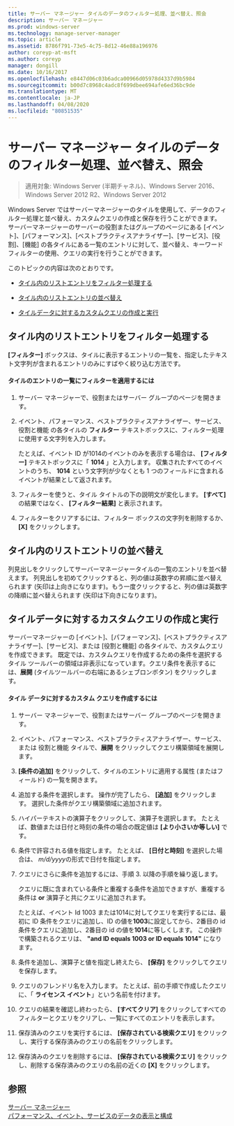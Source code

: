 ```yaml
---
title: サーバー マネージャー タイルのデータのフィルター処理、並べ替え、照会
description: サーバー マネージャー
ms.prod: windows-server
ms.technology: manage-server-manager
ms.topic: article
ms.assetid: 8786f791-73e5-4c75-8d12-46e88a196976
author: coreyp-at-msft
ms.author: coreyp
manager: dongill
ms.date: 10/16/2017
ms.openlocfilehash: e8447d06c03b6adca00966d05978d4337d9b5984
ms.sourcegitcommit: b00d7c8968c4adc8f699dbee694afe6ed36bc9de
ms.translationtype: MT
ms.contentlocale: ja-JP
ms.lasthandoff: 04/08/2020
ms.locfileid: "80851535"
---
```

# <a name="filter-sort-and-query-data-in-server-manager-tiles"></a>サーバー マネージャー タイルのデータのフィルター処理、並べ替え、照会

>適用対象: Windows Server (半期チャネル)、Windows Server 2016、Windows Server 2012 R2、Windows Server 2012

Windows Server ではサーバーマネージャーのタイルを使用して、データのフィルター処理と並べ替え、カスタムクエリの作成と保存を行うことができます。 サーバーマネージャーのサーバーの役割またはグループのページにある [イベント]、[パフォーマンス]、[ベストプラクティスアナライザー]、[サービス]、[役割]、[機能] の各タイルにある一覧のエントリに対して、並べ替え、キーワードフィルターの使用、クエリの実行を行うことができます。  
  
このトピックの内容は次のとおりです。  
  
-   [タイル内のリストエントリをフィルター処理する](#BKMK_tiles)  
  
-   [タイル内のリストエントリの並べ替え](#BKMK_sort)  
  
-   [タイルデータに対するカスタムクエリの作成と実行](#BKMK_query)  
  
## <a name="filter-list-entries-in-tiles"></a><a name=BKMK_tiles></a>タイル内のリストエントリをフィルター処理する  
**[フィルター]** ボックスは、タイルに表示するエントリの一覧を、指定したテキスト文字列が含まれるエントリのみにすばやく絞り込む方法です。  
  
#### <a name="to-apply-a-filter-to-the-list-of-entries-in-a-tile"></a>タイルのエントリの一覧にフィルターを適用するには  
  
1.  サーバー マネージャーで、役割またはサーバー グループのページを開きます。  
  
2.  イベント、パフォーマンス、ベストプラクティスアナライザー、サービス、役割と機能 の各タイルの **フィルター** テキストボックスに、フィルター処理に使用する文字列を入力します。  
  
    たとえば、イベント ID が1014のイベントのみを表示する場合は、 **[フィルター]** テキストボックスに「 **1014** 」と入力します。 収集されたすべてのイベントのうち、 **1014** という文字列が少なくとも 1 つのフィールドに含まれるイベントが結果として返されます。  
  
3.  フィルターを使うと、タイル タイトルの下の説明文が変化します。 **[すべて]** の結果ではなく、 **[フィルター結果]** と表示されます。  
  
4.  フィルターをクリアするには、フィルター ボックスの文字列を削除するか、 **[X]** をクリックします。  
  
## <a name="sort-list-entries-in-tiles"></a><a name=BKMK_sort></a>タイル内のリストエントリの並べ替え  
列見出しをクリックしてサーバーマネージャータイルの一覧のエントリを並べ替えます。 列見出しを初めてクリックすると、列の値は英数字の昇順に並べ替えられます (矢印は上向きになります)。もう一度クリックすると、列の値は英数字の降順に並べ替えられます (矢印は下向きになります)。  
  
## <a name="create-and-run-custom-queries-on-tile-data"></a><a name=BKMK_query></a>タイルデータに対するカスタムクエリの作成と実行  
サーバーマネージャーの [イベント]、[パフォーマンス]、[ベストプラクティスアナライザー]、[サービス]、または [役割と機能] の各タイルで、カスタムクエリを作成できます。 既定では、カスタムクエリを作成するための条件を選択する タイル ツールバーの領域は非表示になっています。クエリ条件を表示するには、**展開** (タイルツールバーの右端にあるシェブロンボタン) をクリックします。  
  
#### <a name="to-create-a-custom-query-for-tile-data"></a>タイル データに対するカスタム クエリを作成するには  
  
1.  サーバー マネージャーで、役割またはサーバー グループのページを開きます。  
  
2.  イベント、パフォーマンス、ベストプラクティスアナライザー、サービス、または 役割と機能 タイルで、**展開** をクリックしてクエリ構築領域を展開します。  
  
3.  **[条件の追加]** をクリックして、タイルのエントリに適用する属性 (またはフィールド) の一覧を開きます。  
  
4.  追加する条件を選択します。 操作が完了したら、 **[追加]** をクリックします。 選択した条件がクエリ構築領域に追加されます。  
  
5.  ハイパーテキストの演算子をクリックして、演算子を選択します。 たとえば、数値または日付と時刻の条件の場合の既定値は **[より小さいか等しい]** です。  
  
6.  条件で許容される値を指定します。 たとえば、 **[日付と時刻]** を選択した場合は、 *m/d/yyyy*の形式で日付を指定します。  
  
7.  クエリにさらに条件を追加するには、手順 3. 以降の手順を繰り返します。  
  
    クエリに既に含まれている条件と重複する条件を追加できますが、重複する条件は **or** 演算子と共にクエリに追加されます。  
  
    たとえば、イベント Id 1003 または1014に対してクエリを実行するには、最初に ID 条件をクエリに追加し、ID の値を**1003**に設定してから、2番目の id 条件をクエリに追加し、2番目の id の値を**1014**に等しくします。 この操作で構築されるクエリは、 **"and ID equals 1003 or ID equals 1014"** になります。  
  
8.  条件を追加し、演算子と値を指定し終えたら、 **[保存]** をクリックしてクエリを保存します。  
  
9. クエリのフレンドリ名を入力します。 たとえば、前の手順で作成したクエリに、「 **ライセンス イベント**」という名前を付けます。  
  
10. クエリの結果を確認し終わったら、 **[すべてクリア]** をクリックしてすべてのフィルターとクエリをクリアし、一覧にすべてのエントリを表示します。  
  
11. 保存済みのクエリを実行するには、 **[保存されている検索クエリ]** をクリックし、実行する保存済みのクエリの名前をクリックします。  
  
12. 保存済みのクエリを削除するには、 **[保存されている検索クエリ]** をクリックし、削除する保存済みのクエリの名前の近くの **[X]** をクリックします。  
  
## <a name="see-also"></a>参照  
[サーバー マネージャー](server-manager.md)  
[パフォーマンス、イベント、サービスのデータの表示と構成](view-and-configure-performance-event-and-service-data.md)  
  


